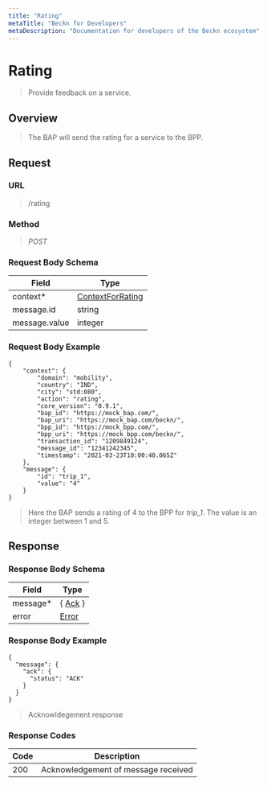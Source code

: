 ```yaml
---
title: "Rating"
metaTitle: "Beckn for Developers"
metaDescription: "Documentation for developers of the Beckn ecosystem"
---
```


Rating
===================

>   Provide feedback on a service.

Overview
--------

>   The BAP will send the rating for a service to the BPP.

Request
-------

### URL

>   /rating

### Method

>  *POST*

### Request Body Schema

|**Field**|**Type**|
|---------|--------|
|context*|[ContextForRating](/Mobility/Schema%20Reference/contextforrating)|
|message.id| string |
|message.value| integer  |

### Request Body Example

```
{
    "context": {
        "domain": "mobility",
        "country": "IND",
        "city": "std:080",
        "action": "rating",
        "core_version": "0.9.1",
        "bap_id": "https://mock_bap.com/",
        "bap_uri": "https://mock_bap.com/beckn/",
        "bpp_id": "https://mock_bpp.com/",
        "bpp_uri": "https://mock_bpp.com/beckn/",
        "transaction_id": "1209849124",
        "message_id": "12341242345",
        "timestamp": "2021-03-23T10:00:40.065Z"
    },
    "message": {
        "id": "trip_1",
        "value": "4"
    }
}
```

>   Here the BAP sends a rating of 4 to the BPP for *trip_1*. The value is an integer between 1 and 5.

Response
--------

### Response Body Schema

|**Field**|**Type**|
|---------|--------|
|message*|{ [Ack](/Mobility/Schema%20Reference/ack) }|
|error| [Error](/Mobility/Schema%20Reference/error) |

### Response Body Example

```
{
  "message": {
    "ack": {
      "status": "ACK"
    }
  }
}
```

> Acknowldegement response

### Response Codes

| **Code**       | **Description** |
|----------------|-----------------|
| 200 | Acknowledgement of message received   |